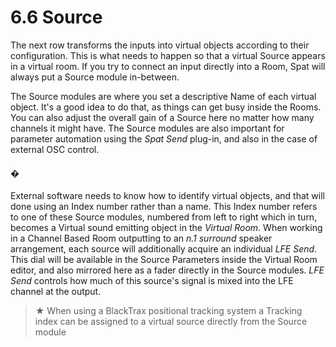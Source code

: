 # 6.6 Source

The next row transforms the inputs into virtual objects according to their configuration. This is what needs to happen so that a virtual Source appears in a virtual room.
If you try to connect an input directly into a Room, Spat will always put a Source
module in-between.

The Source modules are where you set a descriptive Name of each virtual object.
It's a good idea to do that, as things can get busy inside the Rooms. You can also
adjust the overall gain of a Source here no matter how many channels it might
have. The Source modules are also important for parameter automation using the
_Spat Send_ plug-in, and also in the case of external OSC control.

#### �

External software needs to know how to identify virtual objects, and that will done
using an Index number rather than a name. This Index number refers to one of
these Source modules, numbered from left to right which in turn, becomes a Virtual
sound emitting object in the _Virtual Room_.
When working in a Channel Based Room outputting to an _n.1 surround_ speaker
arrangement, each source will additionally acquire an individual _LFE Send_. This
dial will be available in the Source Parameters inside the Virtual Room editor, and
also mirrored here as a fader directly in the Source modules. _LFE Send_ controls
how much of this source's signal is mixed into the LFE channel at the output.

> ★ When using a BlackTrax positional tracking system a Tracking index can be
assigned to a virtual source directly from the Source module

